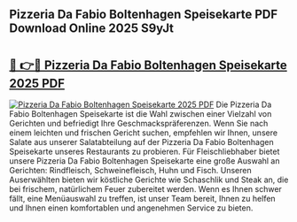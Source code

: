## Pizzeria Da Fabio Boltenhagen Speisekarte PDF Download Online 2025 S9yJt

# <h2><a href="http://gc5e14.nevu.top/?p=Pizzeria+Da+Fabio+Boltenhagen+Speisekarte">🔗 👉🔴 Pizzeria Da Fabio Boltenhagen Speisekarte 2025 PDF</a></h2>

[![Pizzeria Da Fabio Boltenhagen Speisekarte 2025 PDF](https://i.imgur.com/dBaPXMq.png)](http://gc5e14.nevu.top/?p=Pizzeria+Da+Fabio+Boltenhagen+Speisekarte)
Die Pizzeria Da Fabio Boltenhagen Speisekarte ist die Wahl zwischen einer Vielzahl von Gerichten und befriedigt Ihre Geschmackspräferenzen. Wenn Sie nach einem leichten und frischen Gericht suchen, empfehlen wir Ihnen, unsere Salate aus unserer Salatabteilung auf der Pizzeria Da Fabio Boltenhagen Speisekarte unseres Restaurants zu probieren. Für Fleischliebhaber bietet unsere Pizzeria Da Fabio Boltenhagen Speisekarte eine große Auswahl an Gerichten: Rindfleisch, Schweinefleisch, Huhn und Fisch. Unseren Auserwählten bieten wir köstliche Gerichte wie Schaschlik und Steak an, die bei frischem, natürlichem Feuer zubereitet werden. Wenn es Ihnen schwer fällt, eine Menüauswahl zu treffen, ist unser Team bereit, Ihnen zu helfen und Ihnen einen komfortablen und angenehmen Service zu bieten.
